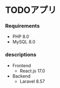 # TODOアプリ

### Requirements
- PHP 8.0
- MySQL 8.0

### descriptions
- Frontend
    - React.js 17.0
- Backend
    - Laravel 8.57